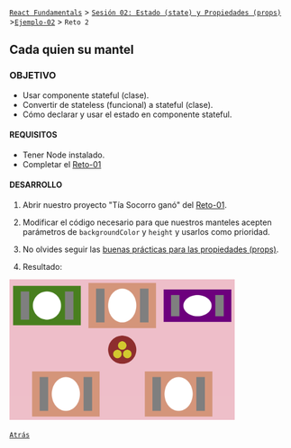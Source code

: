 [`React Fundamentals`](../../README.md) > [`Sesión 02: Estado (state) y Propiedades (props)`](../Readme.md) >[`Ejemplo-02`](../Ejemplo-02) > `Reto 2`

## Cada quien su mantel

### OBJETIVO
- Usar componente stateful (clase).
- Convertir de stateless (funcional) a stateful (clase).
- Cómo declarar y usar el estado en componente stateful.

#### REQUISITOS 
- Tener Node instalado.
- Completar el [Reto-01](../Reto-01)

#### DESARROLLO

1. Abrir nuestro proyecto "Tía Socorro ganó" del [Reto-01](../Reto-01).

2. Modificar el código necesario para que nuestros manteles acepten parámetros de `backgroundColor` y `height` y usarlos como prioridad.

3. No olvides seguir las [buenas prácticas para las propiedades (props)](../../BuenasPracticas/PropTypes/Readme.md).

4. Resultado:
<img src="./public/resultado.png" width="400">

[`Atrás`](../Ejemplo-02)
